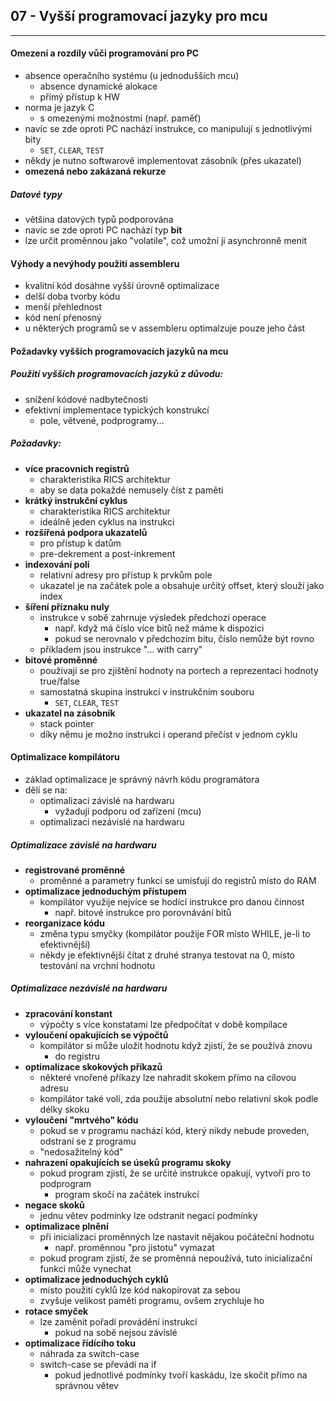 ## 07 - Vyšší programovací jazyky pro mcu
----

#### Omezení a rozdíly vůči programování pro PC
- absence operačního systému (u jednodušších mcu)
  - absence dynamické alokace
  - přímý přístup k HW
- norma je jazyk C
  - s omezenými možnostmi (např. paměť)
- navíc se zde oproti PC nachází instrukce, co manipulují s jednotlivými bity
  - `SET`, `CLEAR`, `TEST`
- někdy je nutno softwarově implementovat zásobník (přes ukazatel)
- **omezená nebo zakázaná rekurze**

##### Datové typy
- většina datových typů podporována
- navíc se zde oproti PC nachází typ **bit**
- lze určit proměnnou jako "volatile", což umožní ji asynchronně menit

#### Výhody a nevýhody použití assembleru
- kvalitní kód dosáhne vyšší úrovně optimalizace
- delší doba tvorby kódu
- menší přehlednost
- kód není přenosný
- u některých programů se v assembleru optimalzuje pouze jeho část

#### Požadavky vyšších programovacích jazyků na mcu
##### Použití vyšších programovacích jazyků z důvodu:
- snížení kódové nadbytečnosti
- efektivní implementace typických konstrukcí
  - pole, větvené, podprogramy...

##### Požadavky:
- **více pracovních registrů**
  - charakteristika RICS architektur
  - aby se data pokaždé nemusely číst z paměti
- **krátký instrukční cyklus**
  - charakteristika RICS architektur
  - ideálně jeden cyklus na instrukci
- **rozšířená podpora ukazatelů**
  - pro přístup k datům
  - pre-dekrement a post-inkrement
- **indexování polí**
  - relativní adresy pro přístup k prvkům pole
  - ukazatel je na začátek pole a obsahuje určitý offset, který slouží jako index
- **šíření příznaku nuly**
  - instrukce v sobě zahrnuje výsledek předchozí operace
    - např. když má číslo více bitů než máme k dispozici
    - pokud se nerovnalo v předchozím bitu, číslo nemůže být rovno
  - příkladem jsou instrukce "... with carry"
- **bitové proměnné**
  - používají se pro zjištění hodnoty na portech a reprezentaci hodnoty true/false
  - samostatná skupina instrukcí v instrukčním souboru
    - `SET`, `CLEAR`, `TEST`
- **ukazatel na zásobník**
  - stack pointer
  - díky němu je možno instrukci i operand přečíst v jednom cyklu

#### Optimalizace kompilátoru
- základ optimalizace je správný návrh kódu programátora
- dělí se na:
  - optimalizaci závislé na hardwaru  
    - vyžadují podporu od zařízení (mcu)
  - optimalizaci nezávislé na hardwaru

##### Optimalizace závislé na hardwaru
- **registrované proměnné**
  - proměnné a parametry funkcí se umisťují do registrů místo do RAM
- **optimalizace jednoduchým přístupem**
  - kompilátor využije nejvíce se hodící instrukce pro danou činnost
    - např. bitové instrukce pro porovnávání bitů
- **reorganizace kódu**
  - změna typu smyčky (kompilátor použije FOR místo WHILE, je-li to efektivnější)
  - někdy je efektivnější čítat z druhé stranya testovat na 0, místo testování na vrchní hodnotu

##### Optimalizace nezávislé na hardwaru
- **zpracování konstant**
  - výpočty s více konstatami lze předpočítat v době kompilace
- **vyloučení opakujících se výpočtů**
  - kompilátor si může uložit hodnotu když zjistí, že se používá znovu
    - do registru
- **optimalizace skokových příkazů**
  - některé vnořené příkazy lze nahradit skokem přímo na cílovou adresu
  - kompilátor také volí, zda použije absolutní nebo relativní skok podle délky skoku
- **vyloučení "mrtvého" kódu**
  - pokud se v programu nachází kód, který nikdy nebude proveden, odstraní se z programu
  - "nedosažitelný kód"
- **nahrazení opakujících se úseků programu skoky**
  - pokud program zjistí, že se určité instrukce opakují, vytvoří pro to podprogram
    - program skočí na začátek instrukcí
- **negace skoků**
  - jednu větev podmínky lze odstranit negací podmínky
- **optimalizace plnění**
  - při inicializaci proměnných lze nastavit nějakou počáteční hodnotu
    - např. proměnnou "pro jistotu" vymazat
  - pokud program zjistí, že se proměnná nepoužívá, tuto inicializační funkci může vynechat
- **optimalizace jednoduchých cyklů**
  - místo použití cyklů lze kód nakopírovat za sebou
  - zvyšuje velikost paměti programu, ovšem zrychluje ho
- **rotace smyček**
  - lze zaměnit pořadí provádění instrukcí
    - pokud na sobě nejsou závislé
- **optimalizace řídícího toku**
  - náhrada za switch-case
  - switch-case se převádí na if
    - pokud jednotlivé podmínky tvoří kaskádu, lze skočit přímo na správnou větev
